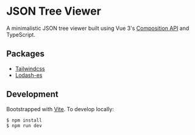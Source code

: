 # JSON Tree Viewer

A minimalistic JSON tree viewer built using Vue 3's [Composition API](https://composition-api.vuejs.org/) and TypeScript.

## Packages

- [Tailwindcss](https://tailwindcss.com/)
- [Lodash-es](https://www.npmjs.com/package/lodash-es)

## Development

Bootstrapped with [Vite](https://github.com/vitejs/vite). To develop locally:

```bash
$ npm install
$ npm run dev
```
